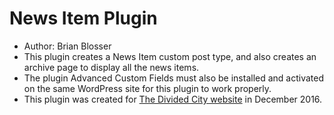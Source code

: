 # News Item Plugin
* Author: Brian Blosser
* This plugin creates a News Item custom post type, and also creates an archive page to display all the news items.
* The plugin Advanced Custom Fields must also be installed and activated on the same WordPress site for this plugin to work properly.
* This plugin was created for [The Divided City website](http://thedividedcity.com/) in December 2016.